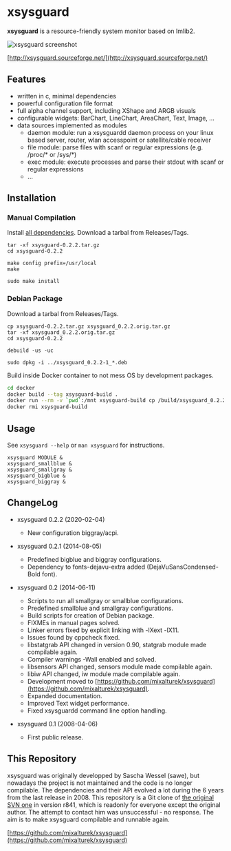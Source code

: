 # xsysguard

**xsysguard** is a resource-friendly system monitor based on Imlib2.

![xsysguard screenshot](http://xsysguard.sourceforge.net/images/examples_smallblue.png)

[http://xsysguard.sourceforge.net/](http://xsysguard.sourceforge.net/)


## Features

- written in c, minimal dependencies
- powerful configuration file format
- full alpha channel support, including XShape and ARGB visuals
- configurable widgets: BarChart, LineChart, AreaChart, Text, Image, ...
- data sources implemented as modules
    - daemon module: run a xsysguardd daemon process on your linux based server, router, wlan accesspoint or satellite/cable receiver
    - file module: parse files with scanf or regular expressions (e.g. /proc/* or /sys/*)
    - exec module: execute processes and parse their stdout with scanf or regular expressions
    - ...


## Installation

### Manual Compilation

Install [all dependencies](http://xsysguard.sourceforge.net/). Download a tarbal from Releases/Tags.

```shell
tar -xf xsysguard-0.2.2.tar.gz
cd xsysguard-0.2.2

make config prefix=/usr/local
make

sudo make install
```

### Debian Package

Download a tarbal from Releases/Tags.

```shell
cp xsysguard-0.2.2.tar.gz xsysguard_0.2.2.orig.tar.gz
tar -xf xsysguard_0.2.2.orig.tar.gz
cd xsysguard-0.2.2

debuild -us -uc

sudo dpkg -i ../xsysguard_0.2.2-1_*.deb
```

Build inside Docker container to not mess OS by development packages.

```bash
cd docker
docker build --tag xsysguard-build .
docker run --rm -v `pwd`:/mnt xsysguard-build cp /build/xsysguard_0.2.2-1_amd64.deb /build/xsysguard-dbgsym_0.2.2-1_amd64.deb /mnt
docker rmi xsysguard-build
```


## Usage

See `xsysguard --help` or `man xsysguard` for instructions.

```shell
xsysguard MODULE &
xsysguard_smallblue &
xsysguard_smallgray &
xsysguard_bigblue &
xsysguard_biggray &
```


## ChangeLog

- xsysguard 0.2.2 (2020-02-04)
    - New configuration biggray/acpi.

- xsysguard 0.2.1 (2014-08-05)
    - Predefined bigblue and biggray configurations.
    - Dependency to fonts-dejavu-extra added (DejaVuSansCondensed-Bold font).

- xsysguard 0.2 (2014-06-11)
    - Scripts to run all smallgray or smallblue configurations.
    - Predefined smallblue and smallgray configurations.
    - Build scripts for creation of Debian package.
    - FIXMEs in manual pages solved.
    - Linker errors fixed by explicit linking with -lXext -lX11.
    - Issues found by cppcheck fixed.
    - libstatgrab API changed in version 0.90, statgrab module made compilable again.
    - Compiler warnings -Wall enabled and solved.
    - libsensors API changed, sensors module made compilable again.
    - libiw API changed, iw module made compilable again.
    - Development moved to [https://github.com/mixalturek/xsysguard](https://github.com/mixalturek/xsysguard).
    - Expanded documentation.
    - Improved Text widget performance.
    - Fixed xsysguardd command line option handling.

- xsysguard 0.1 (2008-04-06)
    - First public release.


## This Repository

xsysguard was originally developped by Sascha Wessel (sawe), but nowadays the project is not maintained and the code is no longer compilable. The dependencies and their API evolved a lot during the 6 years from the last release in 2008. This repository is a Git clone of  [the original SVN one](http://sourceforge.net/p/xsysguard/code/) in version r841, which is readonly for everyone except the original author. The attempt to contact him was unsuccessful - no response. The aim is to make xsysguard compilable and runnable again.

[https://github.com/mixalturek/xsysguard](https://github.com/mixalturek/xsysguard)
